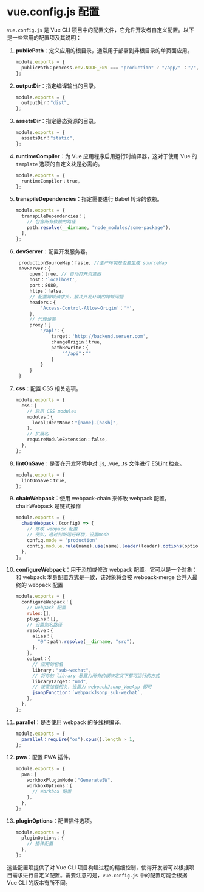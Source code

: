 # vue.config.js 配置

`vue.config.js` 是 Vue CLI 项目中的配置文件，它允许开发者自定义配置。以下是一些常用的配置项及其说明：

1. **publicPath**：定义应用的根目录，通常用于部署到非根目录的单页面应用。

   ```javascript
   module.exports = {
     publicPath：process.env.NODE_ENV === "production" ? "/app/" ："/",
   };
   ```

2. **outputDir**：指定编译输出的目录。

   ```javascript
   module.exports = {
     outputDir："dist",
   };
   ```

3. **assetsDir**：指定静态资源的目录。

   ```javascript
   module.exports = {
     assetsDir："static",
   };
   ```

4. **runtimeCompiler**：为 Vue 应用程序启用运行时编译器，这对于使用 Vue 的 `template` 选项的自定义块是必需的。

   ```javascript
   module.exports = {
     runtimeCompiler：true,
   };
   ```

5. **transpileDependencies**：指定需要进行 Babel 转译的依赖。

   ```javascript
   module.exports = {
     transpileDependencies：[
       // 包含所有依赖的路径
       path.resolve(__dirname, "node_modules/some-package"),
     ],
   };
   ```

6. **devServer**：配置开发服务器。

   ```javascript
    productionSourceMap：fasle, //生产环境是否要生成 sourceMap
    devServer：{
        open：true, // 自动打开浏览器
        host：'localhost',
        port：8080,
        https：false,
        // 配置跨域请求头，解决开发环境的跨域问题
        headers：{
            'Access-Control-Allow-Origin'：'*',
        },
        // 代理设置
        proxy：{
            '/api'：{
                target：'http://backend.server.com',
                changeOrigin：true,
                pathRewrite：{
                    "^/api"：""
                }
            }
        }
    } 
   ```

7. **css**：配置 CSS 相关选项。

   ```javascript
   module.exports = {
     css：{
       // 启用 CSS modules
       modules：{
         localIdentName："[name]-[hash]",
       },
       // 扩展名
       requireModuleExtension：false,
     },
   };
   ```

8. **lintOnSave**：是否在开发环境中对 .js, .vue, .ts 文件进行 ESLint 检查。

   ```javascript
   module.exports = {
     lintOnSave：true,
   };
   ```

9. **chainWebpack**：使用 webpack-chain 来修改 webpack 配置。chainWebpack 是链式操作

   ```javascript
   module.exports = {
     chainWebpack：(config) => {
       // 修改 webpack 配置
       // 例如，通过判断运行环境，设置mode
       config.mode = 'production'
       config.module.rule(name).use(name).loader(loader).options(options)
     },
   };
   ```

10. **configureWebpack**：用于添加或修改 webpack 配置。它可以是一个对象：和 webpack 本身配置方式是一致，该对象将会被 webpack-merge 合并入最终的 webpack 配置

    ```javascript
    module.exports = {
      configureWebpack：{
        // webpack 配置
        rules:[],
        plugins：[],
        // 设置别名路径
        resolve：{
          alias：{
            "@"：path.resolve(__dirname, "src"),
          },
        },
        output：{
          // 应用的包名
          library："sub-wechat",
          // 将你的 library 暴露为所有的模块定义下都可运行的方式
          libraryTarget："umd",
          // 按需加载相关，设置为 webpackJsonp_VueApp 即可
          jsonpFunction：`webpackJsonp_sub-wechat`,
        },
      },
    };
    ```

11. **parallel**：是否使用 webpack 的多线程编译。

    ```javascript
    module.exports = {
      parallel：require("os").cpus().length > 1,
    };
    ```

12. **pwa**：配置 PWA 插件。

    ```javascript
    module.exports = {
      pwa：{
        workboxPluginMode："GenerateSW",
        workboxOptions：{
          // Workbox 配置
        },
      },
    };
    ```

13. **pluginOptions**：配置插件选项。

    ```javascript
    module.exports = {
      pluginOptions：{
        // 插件配置
      },
    };
    ```

这些配置项提供了对 Vue CLI 项目构建过程的精细控制，使得开发者可以根据项目需求进行自定义配置。需要注意的是，`vue.config.js` 中的配置可能会根据 Vue CLI 的版本有所不同。
